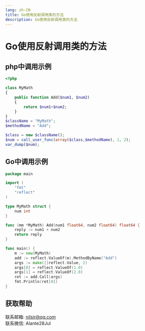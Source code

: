 ```yaml
---
lang: zh-CN
title: Go使用反射调用类的方法
description: Go使用反射调用类的方法
---
```


# Go使用反射调用类的方法

## php中调用示例

```php
<?php

class MyMath
{
    public function Add($num1, $num2)
    {
        return $num1+$num2;
    }
}
$className = "MyMath";
$methodName = "Add";

$class = new $className();
$num = call_user_func(array($class,$methodName), 1, 2);
var_dump($num);
```

## Go中调用示例

```go
package main

import (
	"fmt"
	"reflect"
)

type MyMath struct {
	num int
}

func (mm *MyMath) Add(num1 float64, num2 float64) float64 {
	reply := num1 + num2
	return reply
}

func main() {
	m := new(MyMath)
	add := reflect.ValueOf(m).MethodByName("Add")
	args := make([]reflect.Value, 2)
	args[0] = reflect.ValueOf(1.0)
	args[1] = reflect.ValueOf(2.0)
	ret := add.Call(args)
	fmt.Println(ret[0])
}
```

## 获取帮助

联系邮箱: nilsir@qq.com<br>
联系微信: Alante28Jul
